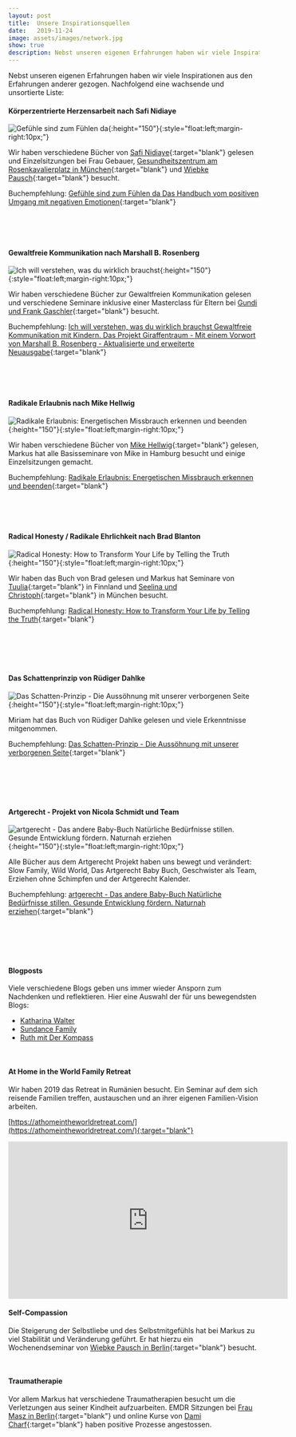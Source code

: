 ```yaml
---
layout: post
title:  Unsere Inspirationsquellen
date:   2019-11-24
image: assets/images/network.jpg
show: true
description: Nebst unseren eigenen Erfahrungen haben wir viele Inspirationen aus den Erfahrungen anderer gezogen.
---
```


Nebst unseren eigenen Erfahrungen haben wir viele Inspirationen aus den Erfahrungen anderer gezogen. Nachfolgend eine wachsende und unsortierte Liste:


#### Körperzentrierte Herzensarbeit nach Safi Nidiaye
![Gefühle sind zum Fühlen da](https://medias.librinet.de/dl/debec40e-9b0a-4744-bb25-a2502e3447c5/2/72677){:height="150"}{:style="float:left;margin-right:10px;"}

Wir haben verschiedene Bücher von [Safi Nidiaye](http://www.herzensarbeit.de/){:target="blank"} gelesen und Einzelsitzungen bei Frau Gebauer, [Gesundheitszentrum am Rosenkavalierplatz in München](http://www.ghz-roka.de/){:target="blank"} und [Wiebke Pausch](https://www.wiebkepausch.com/){:target="blank"} besucht.

Buchempfehlung: [Gefühle sind zum Fühlen da
Das Handbuch vom positiven Umgang mit negativen Emotionen](https://www.buch7.de/produkt/gefuehle-sind-zum-fuehlen-da-safi-nidiaye/1029648506?ean=9783778792780){:target="blank"}

<br><br><br>



#### Gewaltfreie Kommunikation nach Marshall B. Rosenberg
![Ich will verstehen, was du wirklich brauchst](
https://medias.librinet.de/dl/2fb42751-6fb8-451f-8c11-08b3becb3b32/1/72677){:height="150"}{:style="float:left;margin-right:10px;"}

Wir haben verschiedene Bücher zur Gewaltfreien Kommunikation gelesen und verschiedene Seminare inklusive einer Masterclass für Eltern bei [Gundi und Frank Gaschler](https://giraffentraum.de/){:target="blank"} besucht.

Buchempfehlung: [Ich will verstehen, was du wirklich brauchst
Gewaltfreie Kommunikation mit Kindern. Das Projekt Giraffentraum - Mit einem Vorwort von Marshall B. Rosenberg - Aktualisierte und erweiterte Neuausgabe](https://www.buch7.de/produkt/ich-will-verstehen-was-du-wirklich-brauchst-frank-gaschler/1038750006?ean=9783466311361){:target="blank"}

<br><br><br>



#### Radikale Erlaubnis nach Mike Hellwig
![Radikale Erlaubnis: Energetischen Missbrauch erkennen und beenden](https://images-eu.ssl-images-amazon.com/images/I/51z64ias1ML._SY346_.jpg){:height="150"}{:style="float:left;margin-right:10px;"}

Wir haben verschiedene Bücher von [Mike Hellwig](https://mike-hellwig.de/){:target="blank"} gelesen, Markus hat alle Basisseminare von Mike in Hamburg besucht und einige Einzelsitzungen gemacht.

Buchempfehlung: [Radikale Erlaubnis: Energetischen Missbrauch erkennen und beenden](https://www.amazon.de/dp/B00KY5RXVK/ref=dp-kindle-redirect?_encoding=UTF8&btkr=1){:target="blank"}

<br><br><br>



#### Radical Honesty / Radikale Ehrlichkeit nach Brad Blanton
![Radical Honesty: How to Transform Your Life by Telling the Truth](https://medias.librinet.de/dl/0b9e7f80-428a-4c91-9501-1285b4f5681c/1/72677){:height="150"}{:style="float:left;margin-right:10px;"}

Wir haben das Buch von Brad gelesen und Markus hat Seminare von [Tuulia](https://www.honestyeurope.com/radical-honesty/){:target="blank"} in Finnland und [Seelina und Christoph](http://www.radikaleehrlichkeit.de/){:target="blank"} in München besucht.

Buchempfehlung: [Radical Honesty: How to Transform Your Life by Telling the Truth](https://www.buch7.de/produkt/radical-honesty-how-to-transform-your-life-by-telling-the-t-brad-blanton/103566249?ean=9780970693846){:target="blank"}

<br><br><br><br>



#### Das Schattenprinzip von Rüdiger Dahlke
![Das Schatten-Prinzip - Die Aussöhnung mit unserer verborgenen Seite](https://medias.librinet.de/dl/ef416017-c554-44e1-b4f2-c3971a86b243/1/72677){:height="150"}{:style="float:left;margin-right:10px;"}

Miriam hat das Buch von Rüdiger Dahlke gelesen und viele Erkenntnisse mitgenommen.

Buchempfehlung: [Das Schatten-Prinzip - Die Aussöhnung mit unserer verborgenen Seite](
https://www.buch7.de/produkt/das-schatten-prinzip-ruediger-dahlke/109088439?ean=9783442338818){:target="blank"}

<br><br><br><br>



#### Artgerecht - Projekt von Nicola Schmidt und Team
![artgerecht - Das andere Baby-Buch
Natürliche Bedürfnisse stillen. Gesunde Entwicklung fördern. Naturnah erziehen](https://medias.librinet.de/dl/99812d8a-0177-4ae5-b277-203c4f086e9e/1/72677){:height="150"}{:style="float:left;margin-right:10px;"}

Alle Bücher aus dem Artgerecht Projekt haben uns bewegt und verändert: Slow Family, Wild World, Das Artgerecht Baby Buch, Geschwister als Team, Erziehen ohne Schimpfen und der Artgerecht Kalender.

Buchempfehlung: [artgerecht - Das andere Baby-Buch
Natürliche Bedürfnisse stillen. Gesunde Entwicklung fördern. Naturnah erziehen](https://www.buch7.de/produkt/artgerecht-das-andere-baby-buch-nicola-schmidt/1024610237?ean=9783466346059){:target="blank"}

<br><br><br><br>



#### Blogposts
Viele verschiedene Blogs geben uns immer wieder Ansporn zum Nachdenken und reflektieren. Hier eine Auswahl der für uns bewegendsten Blogs:

<ul>
  <li style="list-style-type:disc;"><a href="http://www.celebrate-being.com/" target="blank">Katharina Walter</a></li>
  <li style="list-style-type:disc;"><a href="http://www.diesundancefamily.com/" target="blank">Sundance Family</a></li>
  <li style="list-style-type:disc;"><a href="https://derkompass.org/" target="blank">Ruth mit Der Kompass</a></li>
  
</ul>

<br>


#### At Home in the World Family Retreat
Wir haben 2019 das Retreat in Rumänien besucht. Ein Seminar auf dem sich reisende Familien treffen, austauschen und an ihrer eigenen Familien-Vision arbeiten.

[https://athomeintheworldretreat.com/](https://athomeintheworldretreat.com/){:target="blank"}
<iframe width="560" height="315" src="https://www.youtube.com/embed/54NPdbdTe_o" frameborder="0" allow="accelerometer; autoplay; encrypted-media; gyroscope; picture-in-picture" allowfullscreen></iframe>

<br>



#### Self-Compassion
Die Steigerung der Selbstliebe und des Selbstmitgefühls hat bei Markus zu viel Stabilität und Veränderung geführt. Er hat hierzu ein Wochenendseminar von [Wiebke Pausch in Berlin](https://www.wiebkepausch.com/){:target="blank"} besucht.

<br>



#### Traumatherapie
Vor allem Markus hat verschiedene Traumatherapien besucht um die Verletzungen aus seiner Kindheit aufzuarbeiten. EMDR Sitzungen bei [Frau Masz in Berlin](https://www.traumatherapie-berlin.net/){:target="blank"} und online Kurse von [Dami Charf](https://www.traumaheilung.de/){:target="blank"} haben positive Prozesse angestossen.

<br>
